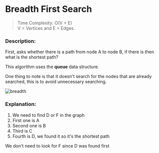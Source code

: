# Breadth First Search

> Time Complexity: O(V + E) </br>
V = Vertices and E = Edges.

### Description:
First, asks whether there is a path from node A to node B, if there is then what is the shortest path?

This algorithm uses the **queue** data structure. </br>

One thing to note is that it doesn't search for the nodes that are already searched, this is to avoid unnecessary searching.

![breadth](https://user-images.githubusercontent.com/111989096/191940161-946bc6ee-33df-4ae7-b0fc-04286a0edc0d.png)

### Explanation:
1. We need to find D or F in the graph
2. First one is A
3. Second one is B
4. Third is C
5. Fourth is D, we found it so it's the shortest path

We don't need to look for F since D was found first
